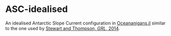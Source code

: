 # ASC-idealised

An idealised Antarctic Slope Current configuration in [Oceananigans.jl](http://github.com/CliMA/Oceananigans.jl) similar to the one used by [Stewart and Thompson, *GRL*, 2014](https://doi.org/10.1002/2014GL062281).
